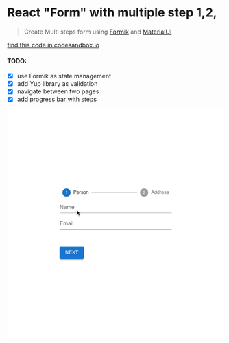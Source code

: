 # React "Form" with multiple step 1,2,

> Create Multi steps form using [Formik](https://formik.org/docs/api/formik) and [MaterialUI](https://mui.com/) 

[find this code in codesandbox.io](https://codesandbox.io/s/multi-steps-form-formik-mui-injdb6?file=/src/App.tsx)

#### TODO:
- [x] use Formik as state management
- [x] add Yup library as validation
- [x] navigate between two pages
- [x] add progress bar with steps

![gif](multi-steps-form.gif)

